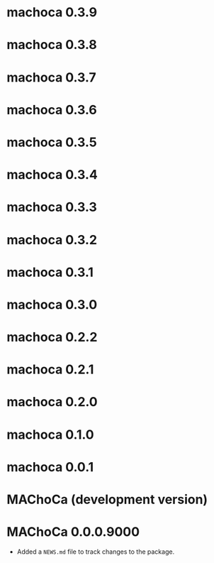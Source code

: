 # machoca 0.3.9

# machoca 0.3.8

# machoca 0.3.7

# machoca 0.3.6

# machoca 0.3.5

# machoca 0.3.4

# machoca 0.3.3

# machoca 0.3.2

# machoca 0.3.1

# machoca 0.3.0

# machoca 0.2.2

# machoca 0.2.1

# machoca 0.2.0

# machoca 0.1.0

# machoca 0.0.1

# MAChoCa (development version)

# MAChoCa 0.0.0.9000

* Added a `NEWS.md` file to track changes to the package.
